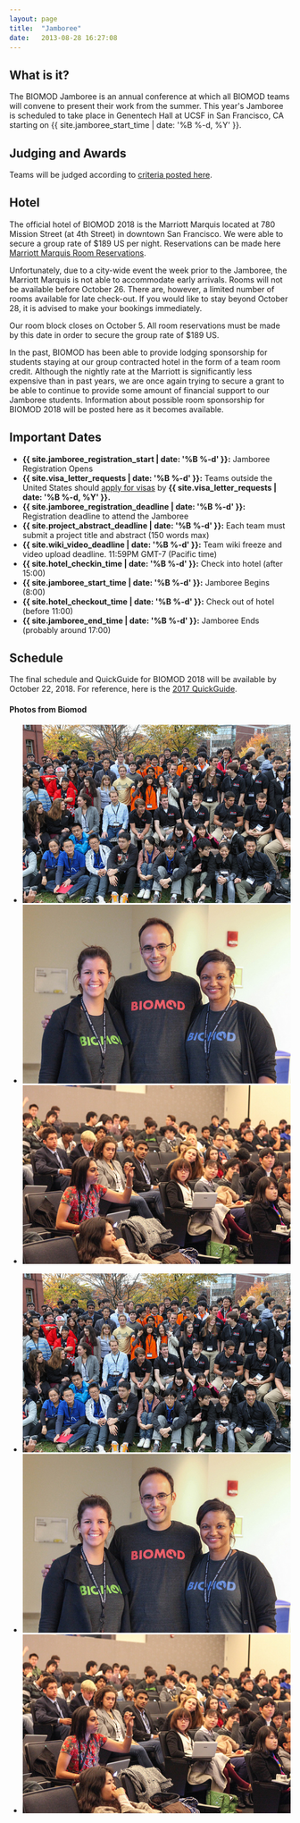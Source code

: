 ```yaml
---
layout: page
title:  "Jamboree"
date:   2013-08-28 16:27:08
---
```



## What is it?

The BIOMOD Jamboree is an annual conference at which all BIOMOD teams will convene to present their work from the summer. This year's Jamboree is scheduled to take place in Genentech Hall at UCSF in San Francisco, CA starting on {{ site.jamboree_start_time | date: '%B %-d, %Y' }}.

## Judging and Awards

Teams will be judged according to [criteria posted here](/judging).

## Hotel

The official hotel of BIOMOD 2018 is the Marriott Marquis located at 780 Mission Street (at 4th Street) in downtown San Francisco.  We were able to secure a group rate of $189 US per night.  Reservations can be made here [Marriott Marquis Room Reservations](http://www.marriott.com/meeting-event-hotels/group-corporate-travel/groupCorp.mi?resLinkData=BIOMOD%202018%20Room%20Block%5ESFODT%60BIOBIOA%60189.00%60USD%60false%604%6010/26/18%6010/31/18%6010/5/18&app=resvlink&stop_mobi=yes).

Unfortunately, due to a city-wide event the week prior to the Jamboree, the Marriott Marquis is not able to accommodate early arrivals.  Rooms will not be available before October 26. There are, however, a limited number of rooms available for late check-out.  If you would like to stay beyond October 28, it is advised to make your bookings immediately.  

Our room block closes on October 5.  All room reservations must be made by this date in order to secure the group rate of $189 US.  

In the past, BIOMOD has been able to provide lodging sponsorship for students staying at our group contracted hotel in the form of a team room credit. Although the nightly rate at the Marriott is significantly less expensive than in past years, we are once again trying to secure a grant to be able to continue to provide some amount of financial support to our Jamboree students.  Information about possible room sponsorship for BIOMOD 2018 will be posted here as it becomes available.    

## Important Dates

- **{{ site.jamboree_registration_start | date: '%B %-d' }}:** Jamboree Registration Opens
- **{{ site.visa_letter_requests | date: '%B %-d' }}:** Teams outside the United States should [apply for visas](visa-information) by **{{ site.visa_letter_requests | date: '%B %-d, %Y' }}.**
- **{{ site.jamboree_registration_deadline | date: '%B %-d' }}:** Registration deadline to attend the Jamboree
- **{{ site.project_abstract_deadline | date: '%B %-d' }}:** Each team must submit a project title and abstract (150 words max)
- **{{ site.wiki_video_deadline | date: '%B %-d' }}:** Team wiki freeze and video upload deadline. 11:59PM GMT-7 (Pacific time)
- **{{ site.hotel_checkin_time | date: '%B %-d' }}:** Check into hotel (after 15:00)
- **{{ site.jamboree_start_time | date: '%B %-d' }}:** Jamboree Begins (8:00)
- **{{ site.hotel_checkout_time | date: '%B %-d' }}:** Check out of hotel (before 11:00)
- **{{ site.jamboree_end_time | date: '%B %-d' }}:** Jamboree Ends (probably around 17:00)

## Schedule

The final schedule and QuickGuide for BIOMOD 2018 will be available by October 22, 2018.  For reference, here is the [2017 QuickGuide](./BIOMOD2017-QuickGuide-v4.pdf).

<div class="main">
<div class="row">

<h4 id="latest-photos">Photos from Biomod</h2>
<div id="photos" class="flexslider">
	<ul class="slides">
		<li><img src="/assets/images/photos/8165661478_b9d70fb1f6.jpg" /></li>
		<li><img src="/assets/images/photos/8165610433_a40a164810.jpg" /></li>
		<li><img src="/assets/images/photos/8165655658_10c6eafbc2.jpg" /></li>
	</ul>
</div>
<div id="photos-nav" class="flexslider">
	<ul class="slides">
		<li><img src="/assets/images/photos/8165661478_b9d70fb1f6.jpg" /></li>
		<li><img src="/assets/images/photos/8165610433_a40a164810.jpg" /></li>
		<li><img src="/assets/images/photos/8165655658_10c6eafbc2.jpg" /></li>
	</ul>
</div>

</div>
</div>

